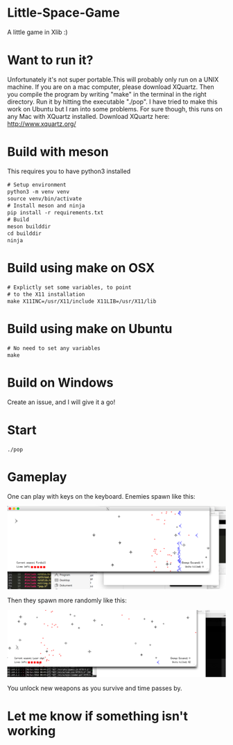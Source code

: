 # Little-Space-Game
A little game in Xlib :) 
# Want to run it?
Unfortunately it's not super portable.This will probably only run on a UNIX machine. 
If you are on a mac computer, please download XQuartz. Then you compile the program by writing "make" in the terminal in the right directory. Run it by hitting the executable "./pop". 
I have tried to make this work on Ubuntu but I ran into some problems. For sure though, this runs on any Mac with XQuartz installed.
Download XQuartz here: http://www.xquartz.org/

# Build with meson

This requires you to have python3 installed

```
# Setup environment
python3 -m venv venv
source venv/bin/activate
# Install meson and ninja
pip install -r requirements.txt
# Build
meson builddir
cd builddir
ninja
```

# Build using make on OSX 

```
# Explictly set some variables, to point
# to the X11 installation
make X11INC=/usr/X11/include X11LIB=/usr/X11/lib
```

# Build using make on Ubuntu

```
# No need to set any variables
make
```

# Build on Windows

Create an issue, and I will give it a go!

# Start

```
./pop
```

# Gameplay

One can play with keys on the keyboard.
Enemies spawn like this:

<img src="https://raw.githubusercontent.com/Ricardicus/Little-Space-Game/master/snapshot/SS1.png"></img>

Then they spawn more randomly like this:

<img src="https://raw.githubusercontent.com/Ricardicus/Little-Space-Game/master/snapshot/SS2.png"></img>

You unlock new weapons as you survive and time passes by.

# Let me know if something isn't working
